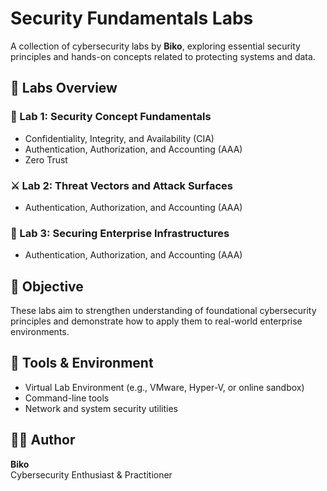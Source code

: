 # Security Fundamentals Labs

A collection of cybersecurity labs by **Biko**, exploring essential security principles and hands-on concepts related to protecting systems and data.

## 🧠 Labs Overview

### 🔐 Lab 1: Security Concept Fundamentals
- Confidentiality, Integrity, and Availability (CIA)
- Authentication, Authorization, and Accounting (AAA)
- Zero Trust

### ⚔️ Lab 2: Threat Vectors and Attack Surfaces
- Authentication, Authorization, and Accounting (AAA)

### 🏢 Lab 3: Securing Enterprise Infrastructures
- Authentication, Authorization, and Accounting (AAA)

## 🎯 Objective
These labs aim to strengthen understanding of foundational cybersecurity principles and demonstrate how to apply them to real-world enterprise environments.

## 🧰 Tools & Environment
- Virtual Lab Environment (e.g., VMware, Hyper-V, or online sandbox)
- Command-line tools
- Network and system security utilities

## 👨‍💻 Author
**Biko**  
Cybersecurity Enthusiast & Practitioner
